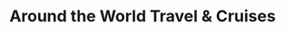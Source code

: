 ---
title: "Around the World Travel & Cruises"
url: /nanaimo/around-the-world-travel-and-cruises/
shop: travel agency
---